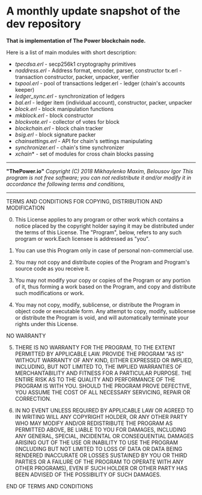 # A monthly update snapshot of the dev repository

**That is implementation of The Power blockchain node.**

Here is a list of main modules with short description:

 - *tpecdsa.erl* - secp256k1 cryptography primitives
 - *naddress.erl* - Address format, encoder, parser, constructor tx.erl - transaction constructor, packer, unpacker, verifier
 - *txpool.erl* - pool of transactions ledger.erl - ledger (chain's accounts keeper)
 - *ledger_sync.erl* - synchronization of ledgers
 - *bal.erl* - ledger item (individual account), constructor, packer, unpacker
 - *block.erl* - block manipulation functions
 - *mkblock.erl* - block constructor
 - *blockvote.erl* - collector of votes for block
 - *blockchain.erl* - block chain tracker
 - *bsig.erl* - block signature packer
 - *chainsettings.erl* - API for chain's settings manipulating
 - *synchronizer.erl* - chain's time synchronizer
 - *xchain** - set of modules for cross chain blocks passing

_______________________________
**"ThePower.io"**
*Copyright (C) 2018 Mikhaylenko Maxim, Belousov Igor
This program is not free software; you can not redistribute it and/or
modify it in accordance the following terms and conditions,*
_______________________________

TERMS AND CONDITIONS FOR COPYING, DISTRIBUTION AND MODIFICATION

0. This License applies to any program or other work which contains a notice placed by the copyright holder saying it may be distributed under the terms of this License. The "Program", below, refers to any such program or work.Each licensee is addressed as "you".

1. You can use this Program only in case of personal non-commercial use.

2. You may not copy and distribute copies of the Program and Program's source code as you receive it.

3. You may not modify your copy or copies of the Program or any portion of it, thus forming a work based on the Program, and copy and distribute such modifications or work.

4. You may not copy, modify, sublicense, or distribute the Program in object code or executable form. Any attempt to copy, modify, sublicense or distribute the Program is void, and will automatically terminate your rights under this License.

NO WARRANTY

5. THERE IS NO WARRANTY FOR THE PROGRAM, TO THE EXTENT PERMITTED BY APPLICABLE LAW. PROVIDE THE PROGRAM "AS IS" WITHOUT WARRANTY OF ANY KIND, EITHER EXPRESSED OR IMPLIED, INCLUDING, BUT NOT LIMITED TO, THE IMPLIED WARRANTIES OF MERCHANTABILITY AND FITNESS FOR A PARTICULAR PURPOSE. THE ENTIRE RISK AS TO THE QUALITY AND PERFORMANCE OF THE PROGRAM IS WITH YOU. SHOULD THE PROGRAM PROVE DEFECTIVE, YOU ASSUME THE COST OF ALL NECESSARY SERVICING, REPAIR OR CORRECTION.

6. IN NO EVENT UNLESS REQUIRED BY APPLICABLE LAW OR AGREED TO IN WRITING WILL ANY COPYRIGHT HOLDER, OR ANY OTHER PARTY WHO MAY MODIFY AND/OR REDISTRIBUTE THE PROGRAM AS PERMITTED ABOVE, BE LIABLE TO YOU FOR DAMAGES, INCLUDING ANY GENERAL, SPECIAL, INCIDENTAL OR CONSEQUENTIAL DAMAGES ARISING OUT OF THE USE OR INABILITY TO USE THE PROGRAM (INCLUDING BUT NOT LIMITED TO LOSS OF DATA OR DATA BEING RENDERED INACCURATE OR LOSSES SUSTAINED BY YOU OR THIRD PARTIES OR A FAILURE OF THE PROGRAM TO OPERATE WITH ANY OTHER PROGRAMS), EVEN IF SUCH HOLDER OR OTHER PARTY HAS BEEN ADVISED OF THE POSSIBILITY OF SUCH DAMAGES.

END OF TERMS AND CONDITIONS
